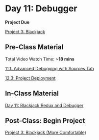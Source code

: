 # Day 11: Debugger

**Project Due**

[Project 3: Blackjack](../../projects/project-3-blackjack.md)

## Pre-Class Material

Total Video Watch Time: **~18 mins**

[11.1: Advanced Debugging with Sources Tab](../../11-advanced-debugging/11.1-advanced-debugging-with-sources-tab.md)

[12.3: Project Deployment](../../12-next-steps/12.3-deployment.md)

## In-Class Material

[Day 11: Blackjack Redux and Debugger](../../in-class-exercises/day-11-blackjack-redux-debugger.md)

## Post-Class: Begin Project

[Project 3: Blackjack \(More Comfortable\)](../../projects/project-3-blackjack.md#more-comfortable)
